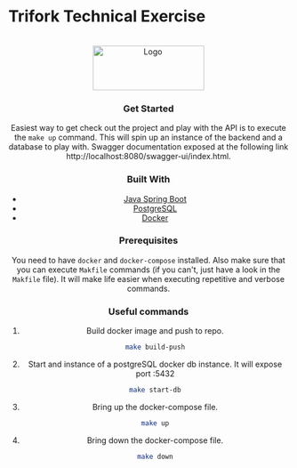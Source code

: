 # Trifork Technical Exercise

<!-- PROJECT LOGO -->
<br />
<div align="center">
  <a href="https://trifork.com/">
    <img src="https://trifork.com/wp-content/themes/trifork-main/dw-img/logo-trifork-white.svg" alt="Logo" width="200" height="80">
  </a>

### Get Started

Easiest way to get check out the project and play with the API is to execute the `make up` command. This will spin up an instance of the backend and a database to play with.
Swagger documentation exposed at the following link http://localhost:8080/swagger-ui/index.html.

### Built With

* [Java Spring Boot](https://spring.io/projects/spring-boot)
* [PostgreSQL](https://www.postgresql.org/)
* [Docker](https://www.docker.com/)

### Prerequisites

You need to have `docker` and `docker-compose` installed. 
Also make sure that you can execute `Makfile` commands (if you can't, just have a look in the `Makfile` file). It will make life easier when executing repetitive and verbose commands.

### Useful commands

1. Build docker image and push to repo.
    ```sh
   make build-push
   ```
2. Start and instance of a postgreSQL docker db instance. It will expose port :5432
   ```sh
   make start-db
   ```
3. Bring up the docker-compose file.
   ```sh
   make up
   ```
4. Bring down the docker-compose file.
   ```sh
   make down
   ```
